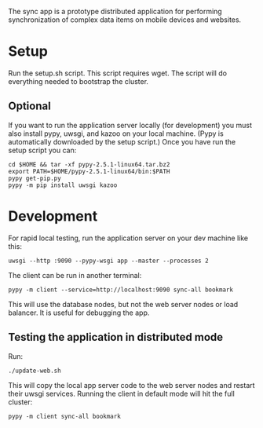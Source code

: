 The sync app is a prototype distributed application for performing synchronization of complex data items on mobile devices and websites.

# Setup

Run the setup.sh script. This script requires wget. The script will do everything needed to bootstrap the cluster.

## Optional

If you want to run the application server locally (for development) you must also install pypy, uwsgi, and 
kazoo on your local machine. (Pypy is automatically downloaded by the setup script.) Once you have run
the setup script you can:

```
cd $HOME && tar -xf pypy-2.5.1-linux64.tar.bz2
export PATH=$HOME/pypy-2.5.1-linux64/bin:$PATH
pypy get-pip.py
pypy -m pip install uwsgi kazoo
```

# Development

For rapid local testing, run the application server on your dev machine like this:

```
uwsgi --http :9090 --pypy-wsgi app --master --processes 2
```

The client can be run in another terminal:

```
pypy -m client --service=http://localhost:9090 sync-all bookmark
```

This will use the database nodes, but not the web server nodes or load balancer. It is useful for debugging the app.

## Testing the application in distributed mode

Run: 

```
./update-web.sh
```

This will copy the local app server code to the web server nodes and restart their uwsgi services. Running the client
in default mode will hit the full cluster:

```
pypy -m client sync-all bookmark
```

